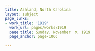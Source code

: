 ```yaml
---
title: Ashland, North Carolina
layout: subject
page_links:
- work_title: '1919'
  work_url: pages/works/1919
  page_title: Sunday, November  9, 1919
  page_anchor: page-1066

---
```


